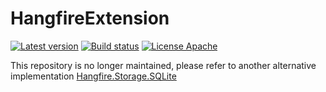 # HangfireExtension
[![Latest version](https://img.shields.io/nuget/v/Hangfire.SQLite.svg)](https://www.nuget.org/packages/Hangfire.SQLite/)  [![Build status](https://ci.appveyor.com/api/projects/status/fserexcpqavq2v36?svg=true)](https://ci.appveyor.com/project/wanlitao/hangfireextension)  [![License Apache](https://img.shields.io/badge/license-Apache%202-blue.svg)](http://www.apache.org/licenses/LICENSE-2.0.html)

This repository is no longer maintained, please refer to another alternative implementation [Hangfire.Storage.SQLite](https://github.com/raisedapp/Hangfire.Storage.SQLite)
